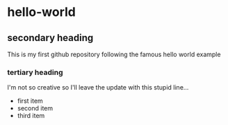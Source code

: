 # hello-world

## secondary heading

This is my first github repository following the famous hello world example

### tertiary heading

I'm not so creative so I'll leave the update with this stupid line...

* first item
* second item
* third item


